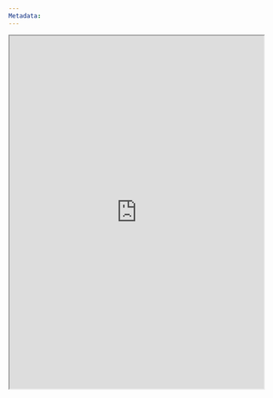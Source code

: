 ```yaml
---
Metadata:
---
```



<iframe
    height = 700
    width = 100%
    padding = 0 0
    margins = 0 0
    src="https://www.dandwiki.com/wiki/5e_SRD:Tools"></iframe>